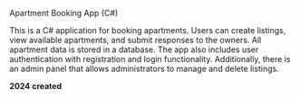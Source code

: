 Apartment Booking App (C#)

This is a C# application for booking apartments. Users can create listings, view available apartments, and submit responses to the owners.
All apartment data is stored in a database. The app also includes user authentication with registration and login functionality.
Additionally, there is an admin panel that allows administrators to manage and delete listings.


**2024 created**

